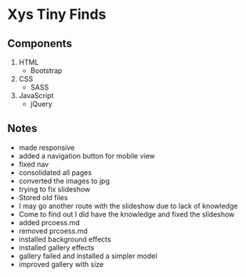 # Xys Tiny Finds

## Components

1. HTML
   - Bootstrap
2. CSS
   - SASS
3. JavaScript
   - jQuery

## Notes

- made responsive
- added a navigation button for mobile view
- fixed nav
- consolidated all pages
- converted the images to jpg
- trying to fix slideshow
- Stored old files
- I may go another route with the slideshow due to lack of knowledge
- Come to find out I did have the knowledge and fixed the slideshow
- added prcoess.md
- removed prcoess.md
- installed background effects
- installed gallery effects
- gallery failed and installed a simpler model
- improved gallery with size
